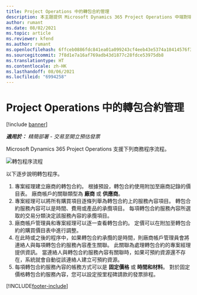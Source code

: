 ```yaml
---
title: Project Operations 中的轉包合約管理
description: 本主題提供 Microsoft Dynamics 365 Project Operations 中端對端轉包合約管理程序的概觀。
author: rumant
ms.date: 08/02/2021
ms.topic: article
ms.reviewer: kfend
ms.author: rumant
ms.openlocfilehash: 6ffceb0886fdc841ea01a099243cf4eeb43e5374a18414576f3639a3e50857fd
ms.sourcegitcommit: 7f8d1e7a16af769adb43d1877c28fdce53975db8
ms.translationtype: HT
ms.contentlocale: zh-HK
ms.lasthandoff: 08/06/2021
ms.locfileid: "6994258"
---
```

# <a name="subcontract-management-in-project-operations"></a>Project Operations 中的轉包合約管理

[!include [banner](../../includes/dataverse-preview.md)]

_**適用於：** 精簡部署 - 交易至開立預估發票_

Microsoft Dynamics 365 Project Operations 支援下列商務程序流程。

![轉包程序流程](../media/SubcontractingProcessFlow.png)

以下逐步說明轉包程序。

1. 專案經理建立廠商的轉包合約。 根據預設，轉包合約使用附加至廠商記錄的價目表。 廠商帳戶的關聯類型為 **廠商** 或 **供應商**。
2. 專案經理可以將所有購買項目逐條列舉為轉包合約上的服務內容項目。 轉包合約服務內容可以是時間、費用或產品的承攬項目。 每項轉包合約服務內容所選取的交易分類決定該服務內容的承攬項目。
3. 廠商帳戶管理員和專案經理可以逐一查看轉包合約。 定價可以在附加至轉包合約的購買價目表中進行調整。
4. 在此時或之後的程序中，如果轉包合約承攬的是時間，則廠商帳戶管理員會將連絡人與每項轉包合約服務內容產生關聯。 此關聯為處理轉包合約的專案經理提供資訊。 當連絡人與轉包合約服務內容有關聯時，如果可預約資源還不存在，系統就會自動從該連絡人建立可預約資源。
5. 每項轉包合約服務內容的帳務方式可以是 **固定價格** 或 **時間和材料**。 對於固定價格轉包合約服務內容，您可以設定按里程碑請款的發票排程。

[!INCLUDE[footer-include](../../includes/footer-banner.md)]

